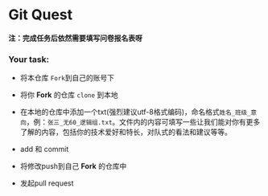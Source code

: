 # Git Quest 

**注：完成任务后依然需要填写问卷报名表呀**

### Your task:
* 将本仓库 ``Fork``到自己的账号下

* 将你 **Fork** 的仓库 ``clone`` 到本地

* 在本地的仓库中添加一个txt(强烈建议utf-8格式编码)，命名格式``姓名_班级_意向``，例：``张三_无60_逻辑组.txt``。文件内的内容可填写一些让我们能对你有更多了解的内容，包括你的技术爱好和特长，对队式的看法和建议等等。

* add 和 commit

* 将修改push到自己 **Fork** 的仓库中

* 发起pull request
